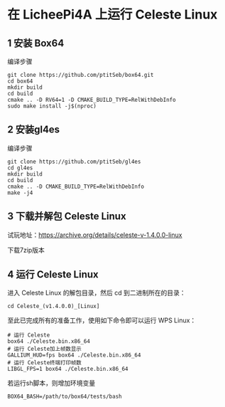 #  在 LicheePi4A 上运行 Celeste Linux

## 1  安装 Box64

编译步骤

```shell
git clone https://github.com/ptitSeb/box64.git
cd box64
mkdir build
cd build
cmake .. -D RV64=1 -D CMAKE_BUILD_TYPE=RelWithDebInfo
sudo make install -j$(nproc)
```

## 2 安装gl4es

编译步骤

```shell
git clone https://github.com/ptitSeb/gl4es
cd gl4es
mkdir build
cd build
cmake .. -D CMAKE_BUILD_TYPE=RelWithDebInfo
make -j4 
```
## 3 下载并解包 Celeste Linux

试玩地址：https://archive.org/details/celeste-v-1.4.0.0-linux

下载7zip版本

## 4 运行 Celeste Linux

进入 Celeste Linux 的解包目录，然后 cd 到二进制所在的目录：

```shell
cd Celeste_(v1.4.0.0)_[Linux]
```

至此已完成所有的准备工作，使用如下命令即可以运行 WPS Linux：

```shell
# 运行 Celeste
box64 ./Celeste.bin.x86_64
# 运行 Celeste加上帧数显示
GALLIUM_HUD=fps box64 ./Celeste.bin.x86_64
# 运行 Celeste终端打印帧数
LIBGL_FPS=1 box64 ./Celeste.bin.x86_64
```

若运行sh脚本，则增加环境变量
```
BOX64_BASH=/path/to/box64/tests/bash
```





